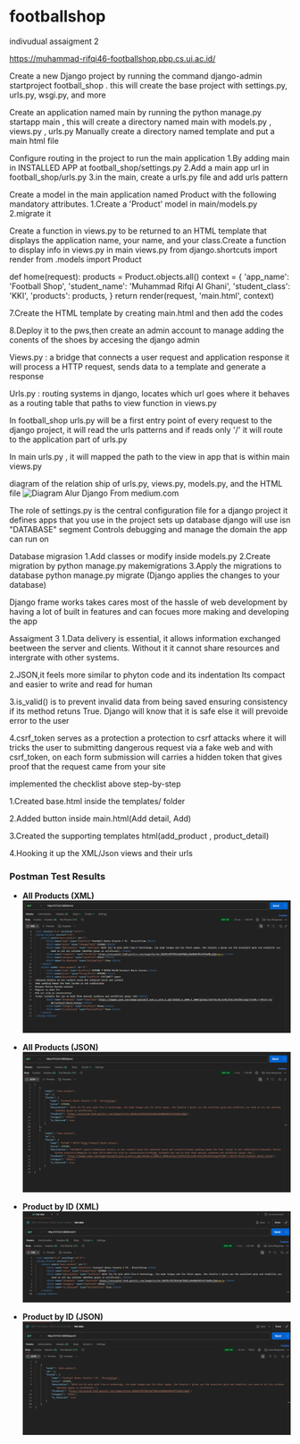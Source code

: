 # footballshop
indivudual assaigment 2


https://muhammad-rifqi46-footballshop.pbp.cs.ui.ac.id/


Create a new Django project by running the command  django-admin startproject football_shop . this will create the base project with settings.py, urls.py, wsgi.py, and more

Create an application named main by running the python manage.py startapp main , this will create a directory named main with models.py , views.py , urls.py 
Manually create a directory named template and put a main html file

Configure routing in the project to run the main application
1.By adding main in INSTALLED APP at football_shop/settings.py
2.Add a main app url in football_shop/urls.py
3.in the main, create a urls.py file and add urls pattern 

Create a model in the main application named Product with the following mandatory attributes.
1.Create a 'Product' model in main/models.py
2.migrate it

Create a function in views.py to be returned to an HTML template that displays the application name, your name, and your class.Create a function to display info in views.py
in main views.py
from django.shortcuts import render
from .models import Product

def home(request):
    products = Product.objects.all()
    context = {
        'app_name': 'Football Shop',
        'student_name': 'Muhammad Rifqi Al Ghani',
        'student_class': 'KKI',
        'products': products,
    }
    return render(request, 'main.html', context)

7.Create the HTML template by creating main.html and then add the codes

8.Deploy it to the pws,then create an admin account to manage adding the conents of the shoes by accesing the django admin

Views.py : a bridge that connects a user request and application response
it will process a HTTP request, sends data to a template and generate a response

Urls.py : routing systems in django, locates which url goes where
it behaves as a routing table that paths to view function in views.py

In football_shop urls.py will be a first entry point of every request to the django project, it will read the urls patterns 
and if reads only '/' it will route to the application part of urls.py

In main urls.py , it will mapped the path to the view in app that is within main views.py

diagram of the relation ship of 
urls.py, views.py, models.py, and the HTML file
![Diagram Alur Django](https://miro.medium.com/v2/resize:fit:720/format:webp/1*8GLGtS0YYD1c8-QQZIshqw.png)
From medium.com

The role of settings.py is the central configuration file for a django project
it defines apps that you use in the project
sets up database django will use isn "DATABASE" segment
Controls debugging and manage the domain the app can run on


Database migrasion
1.Add classes or modify inside models.py
2.Create migration by python manage.py makemigrations
3.Apply the migrations to database python manage.py migrate (Django applies the changes to your database)

Django frame works takes cares most of the hassle of web development by having a lot of built in features and can focues more making and developing the app 









Assaigment 3
1.Data delivery is essential, it allows information exchanged beetween the server and clients. Without it  it cannot share resources and
intergrate with other systems.

2.JSON,it feels more similar to phyton code and its indentation
Its compact and easier to write and read for human

3.is_valid() is to prevent invalid data from being saved ensuring consistency
if its method retuns True. Django will know that it is safe
else it will prevoide error to the user

4.csrf_token serves as a protection a protection to csrf attacks
where it will tricks the user to submitting dangerous request via a fake web
and with csrf_token, on each form submission will carries a hidden token that gives proof that the request came from your site



implemented the checklist above step-by-step

1.Created base.html inside the templates/ folder 

2.Added button inside main.html(Add detail, Add)

3.Created the supporting templates html(add_product , product_detail)

4.Hooking it up the XML/Json views and their urls



### Postman Test Results

- **All Products (XML)**  
  ![XML All Products](screnshots/xml.png)

- **All Products (JSON)**  
  ![JSON All Products](screnshots/json.png)

- **Product by ID (XML)**  
  ![XML by ID](screnshots/xml_by_id1.png)

- **Product by ID (JSON)**  
  ![JSON by ID](screnshots/json_by_id1.png)


